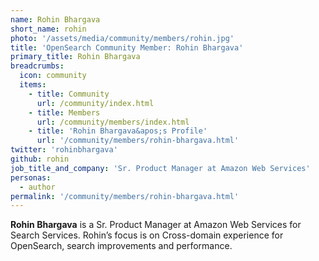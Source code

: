 ```yaml
---
name: Rohin Bhargava
short_name: rohin
photo: '/assets/media/community/members/rohin.jpg'
title: 'OpenSearch Community Member: Rohin Bhargava'
primary_title: Rohin Bhargava
breadcrumbs:
  icon: community
  items:
    - title: Community
      url: /community/index.html
    - title: Members
      url: /community/members/index.html
    - title: 'Rohin Bhargava&apos;s Profile'
      url: '/community/members/rohin-bhargava.html'
twitter: 'rohinbhargava'
github: rohin
job_title_and_company: 'Sr. Product Manager at Amazon Web Services'
personas:
  - author
permalink: '/community/members/rohin-bhargava.html'
---
```


**Rohin Bhargava** is a Sr. Product Manager at Amazon Web Services for Search Services.  Rohin’s focus is on Cross-domain experience for OpenSearch, search improvements and performance.